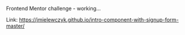 Frontend Mentor challenge - working...

Link: https://jmielewczyk.github.io/intro-component-with-signup-form-master/
